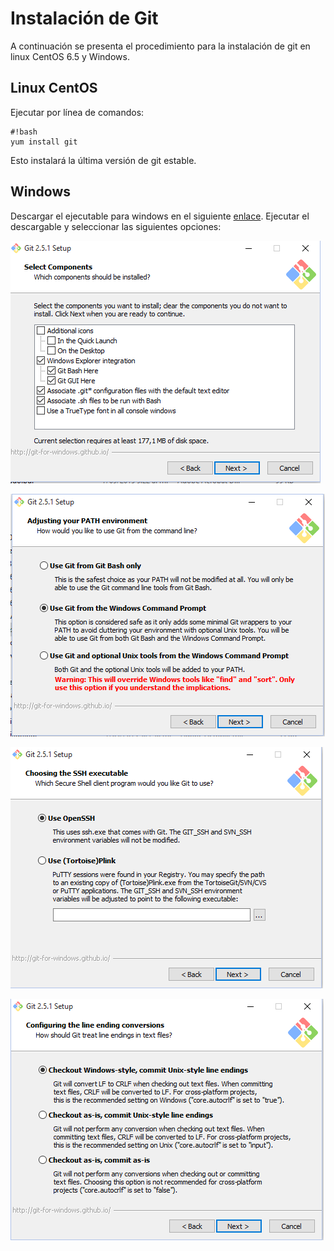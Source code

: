# Instalación de Git
A continuación se presenta el procedimiento para la instalación de git en linux CentOS 6.5 y Windows.

## Linux CentOS
Ejecutar por línea de comandos:
```
#!bash
yum install git

```
Esto instalará la última versión de git estable.

## Windows
Descargar el ejecutable para windows en el siguiente [enlace](https://git-scm.com/downloads). Ejecutar el descargable y seleccionar las siguientes opciones:

![Git Paso 1](img/git_1stp.png)

![Git Paso 2](img/git_2stp.png)

![Git Paso 3](img/git_3stp.png)

![Git Paso 4](img/git_4stp.png)